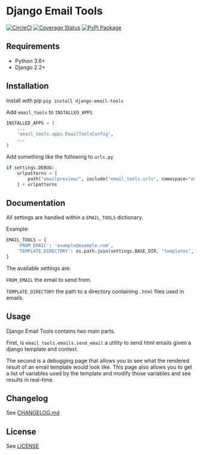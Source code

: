 # Django Email Tools

[![CircleCI](https://circleci.com/gh/pennlabs/django-email-tools.svg?style=shield)](https://circleci.com/gh/pennlabs/django-email-tools)
[![Coverage Status](https://codecov.io/gh/pennlabs/django-email-tools/branch/master/graph/badge.svg)](https://codecov.io/gh/pennlabs/django-email-tools)
[![PyPi Package](https://img.shields.io/pypi/v/django-email-tools.svg)](https://pypi.org/project/django-email-tools/)

## Requirements

* Python 3.6+
* Django 2.2+

## Installation

Install with pip `pip install django-email-tools`

Add `email_tools` to `INSTALLED_APPS`

```python
INSTALLED_APPS = (
    ...
    'email_tools.apps.EmailToolsConfig',
    ...
)
```

Add something like the following to `urls.py`

```python
if settings.DEBUG:
    urlpatterns = [
        path("emailpreview/", include("email_tools.urls", namespace="email_tools")),
    ] + urlpatterns
```

## Documentation

All settings are handled within a `EMAIL_TOOLS` dictionary.

Example:

```python
EMAIL_TOOLS = {
    'FROM_EMAIL': 'example@example.com',
    'TEMPLATE_DIRECTORY': os.path.join(settings.BASE_DIR, "templates", "emails"),
}
```

The available settings are:

`FROM_EMAIL` the email to send from.

`TEMPLATE_DIRECTORY` the path to a directory containing `.html` files used in emails.

## Usage

Django Email Tools contains two main parts.

First, is `email_tools.emails.send_email` a utility to send html emails given a django template and context.

The second is a debugging page that allows you to see what the rendered result of an email template would look like. This page also allows you to get a list of variables used by the template and modify those variables and see results in real-time.

## Changelog

See [CHANGELOG.md](https://github.com/pennlabs/django-email-tools/blob/master/CHANGELOG.md)

## License

See [LICENSE](https://github.com/pennlabs/django-email-tools/blob/master/LICENSE)

